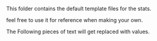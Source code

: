 ﻿This folder contains the default template files for the stats.

feel free to use it for reference when making your own.


The Following pieces of text will get replaced with values.

